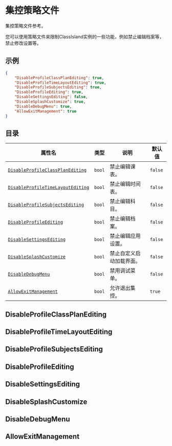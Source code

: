 # 集控策略文件

集控策略文件参考。

您可以使用策略文件来限制ClassIsland实例的一些功能，例如禁止编辑档案等，禁止修改设置等。

## 示例

```json
{
    "DisableProfileClassPlanEditing": true,
    "DisableProfileTimeLayoutEditing": true,
    "DisableProfileSubjectsEditing": true,
    "DisableProfileEditing": true,
    "DisableSettingsEditing": false,
    "DisableSplashCustomize": true,
    "DisableDebugMenu": true,
    "AllowExitManagement": true
}
```

## 目录

| 属性名 | 类型 | 说明 | 默认值 |
| -- | -- | -- | -- |
| [`DisableProfileClassPlanEditing`](#DisableProfileClassPlanEditing) | `bool` | 禁止编辑课表。 | `false` |
| [`DisableProfileTimeLayoutEditing`](#DisableProfileTimeLayoutEditing) | `bool` | 禁止编辑时间表。 | `false` |
| [`DisableProfileSubjectsEditing`](#DisableProfileSubjectsEditing) | `bool` | 禁止编辑科目。 | `false` |
| [`DisableProfileEditing`](#DisableProfileEditing) | `bool` | 禁止编辑档案。 | `false` |
| [`DisableSettingsEditing`](#DisableSettingsEditing) | `bool` | 禁止编辑应用设置。 | `false` |
| [`DisableSplashCustomize`](#DisableSplashCustomize) | `bool` | 禁止自定义启动加载界面。 | `false` |
| [`DisableDebugMenu`](#DisableDebugMenu) | `bool` | 禁用调试菜单。 | `false` |
| [`AllowExitManagement`](#AllowExitManagement) | `bool` | 允许退出集控。 | `true` |

## DisableProfileClassPlanEditing

## DisableProfileTimeLayoutEditing

## DisableProfileSubjectsEditing

## DisableProfileEditing

## DisableSettingsEditing

## DisableSplashCustomize

## DisableDebugMenu

## AllowExitManagement